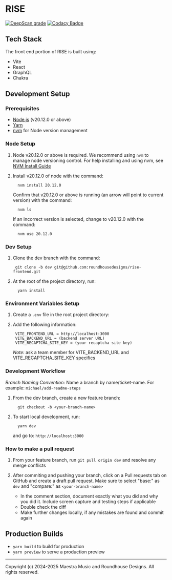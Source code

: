 # RISE

[![DeepScan grade](https://deepscan.io/api/teams/14424/projects/24864/branches/769714/badge/grade.svg)](https://deepscan.io/dashboard#view=project&tid=14424&pid=24864&bid=769714)
[![Codacy Badge](https://app.codacy.com/project/badge/Grade/64f466be6e654cd2a2bb790971fb07ef)](https://app.codacy.com/gh/roundhousedesigns/rise-frontend/dashboard?utm_source=gh&utm_medium=referral&utm_content=&utm_campaign=Badge_grade)

## Tech Stack

The front end portion of RISE is built using:

- Vite
- React
- GraphQL
- Chakra

## Development Setup

### Prerequisites
- [Node.js](https://nodejs.org/) (v20.12.0 or above)
- [Yarn](https://yarnpkg.com/getting-started/install)
- [nvm](https://github.com/nvm-sh/nvm) for Node version management

### Node Setup

1. Node v20.12.0 or above is required. We recommend using `nvm` to manage node
versioning control. For help installing and using nvm, see [NVM Install Guide](https://www.freecodecamp.org/news/node-version-manager-nvm-install-guide/)
2. Install v20.12.0 of node with the command:

         nvm install 20.12.0

    Confirm that v20.12.0 or above is running (an arrow will point to current version)
    with the command:

         nvm ls

    If an incorrect version is selected, change to v20.12.0 with the command:

         nvm use 20.12.0

### Dev Setup

1. Clone the dev branch with the command:

        git clone -b dev git@github.com:roundhousedesigns/rise-frontend.git

2. At the root of the project directory, run:

         yarn install

### Environment Variables Setup

1. Create a `.env` file in the root project directory:
2. Add the following information:

        VITE_FRONTEND_URL = http://localhost:3000
        VITE_BACKEND_URL = (backend server URL)
        VITE_RECAPTCHA_SITE_KEY = (your recaptcha site key)

    _Note:_ ask a team member for VITE_BACKEND_URL and VITE_RECAPTCHA_SITE_KEY specifics

### Development Workflow

_Branch Naming Convention:_ Name a branch by name/ticket-name. For example: `michael/add-readme-steps`

1. From the dev branch, create a new feature branch:

         git checkout -b <your-branch-name>

2. To start local development, run:

         yarn dev

    and go to: `http://localhost:3000`

### How to make a pull request

1. From your feature branch, run `git pull origin dev` and resolve any merge conflicts

2. After commiting and pushing your branch, click on a Pull requests tab on
GitHub and create a draft pull request. Make sure to select "base:" as `dev`
and "compare:" as `<your-branch-name>`

   - In the comment section, document exactly what you did and why you did it.
Include screen capture and testing steps if applicable
   - Double check the diff
   - Make further changes locally, if any mistakes are found and commit again

## Production Builds

- `yarn build` to build for production
- `yarn preview` to serve a production preview

---
Copyright (c) 2024-2025 Maestra Music and Roundhouse Designs. All rights reserved.
